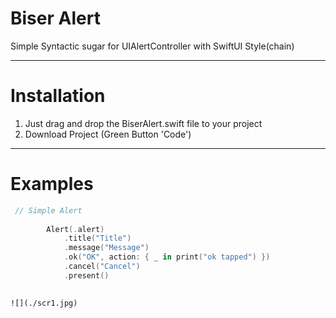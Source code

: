 # Biser Alert

Simple Syntactic sugar for UIAlertController with SwiftUI Style(chain)
 
____

# Installation

1. Just drag and drop the BiserAlert.swift file to your project
2. Download Project (Green Button 'Code')

____

# Examples

```swift
 // Simple Alert
 
        Alert(.alert)
            .title("Title")
            .message("Message")
            .ok("OK", action: { _ in print("ok tapped") })
            .cancel("Cancel")
            .present()
            
```

    
  
    ![](./scr1.jpg)

